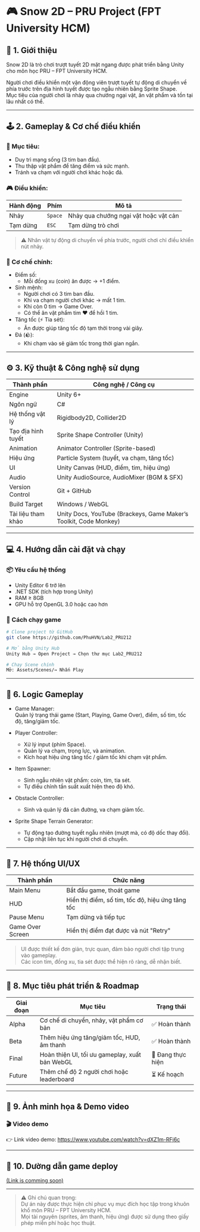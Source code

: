 # 🎮 Snow 2D – PRU Project (FPT University HCM)

## 🧊 1. Giới thiệu

Snow 2D là trò chơi trượt tuyết 2D mặt ngang được phát triển bằng Unity cho môn học PRU – FPT University HCM.

Người chơi điều khiển một vận động viên trượt tuyết tự động di chuyển về phía trước trên địa hình tuyết được tạo ngẫu nhiên bằng Sprite Shape.  
Mục tiêu của người chơi là nhảy qua chướng ngại vật, ăn vật phẩm và tồn tại lâu nhất có thể.

---

## 🕹️ 2. Gameplay & Cơ chế điều khiển

### 🎯 Mục tiêu:

- Duy trì mạng sống (3 tim ban đầu).
- Thu thập vật phẩm để tăng điểm và sức mạnh.
- Tránh va chạm với người chơi khác hoặc đá.

### 🎮 Điều khiển:

| Hành động | Phím    | Mô tả                                 |
| --------- | ------- | ------------------------------------- |
| Nhảy      | `Space` | Nhảy qua chướng ngại vật hoặc vật cản |
| Tạm dừng  | `ESC`   | Tạm dừng trò chơi                     |

> ⚠️ Nhân vật tự động di chuyển về phía trước, người chơi chỉ điều khiển nút nhảy.

### 🧱 Cơ chế chính:

- Điểm số:
  - Mỗi đồng xu (coin) ăn được → +1 điểm.
- Sinh mệnh:
  - Người chơi có 3 tim ban đầu.
  - Khi va chạm người chơi khác → mất 1 tim.
  - Khi còn 0 tim → Game Over.
  - Có thể ăn vật phẩm tim ❤️ để hồi 1 tim.
- Tăng tốc (⚡ Tia sét):
  - Ăn được giúp tăng tốc độ tạm thời trong vài giây.
- Đá (🪨):
  - Khi chạm vào sẽ giảm tốc trong thời gian ngắn.

---

## ⚙️ 3. Kỹ thuật & Công nghệ sử dụng

| Thành phần         | Công nghệ / Công cụ                                               |
| ------------------ | ----------------------------------------------------------------- |
| Engine             | Unity 6+                                                          |
| Ngôn ngữ           | C#                                                                |
| Hệ thống vật lý    | Rigidbody2D, Collider2D                                           |
| Tạo địa hình tuyết | Sprite Shape Controller (Unity)                                   |
| Animation          | Animator Controller (Sprite-based)                                |
| Hiệu ứng           | Particle System (tuyết, va chạm, tăng tốc)                        |
| UI                 | Unity Canvas (HUD, điểm, tim, hiệu ứng)                           |
| Audio              | Unity AudioSource, AudioMixer (BGM & SFX)                         |
| Version Control    | Git + GitHub                                                      |
| Build Target       | Windows / WebGL                                                   |
| Tài liệu tham khảo | Unity Docs, YouTube (Brackeys, Game Maker’s Toolkit, Code Monkey) |

---

## 💻 4. Hướng dẫn cài đặt và chạy

### 📦 Yêu cầu hệ thống

- Unity Editor 6 trở lên
- .NET SDK (tích hợp trong Unity)
- RAM ≥ 8GB
- GPU hỗ trợ OpenGL 3.0 hoặc cao hơn

### 🚀 Cách chạy game

```bash
# Clone project từ GitHub
git clone https://github.com/PhuHVN/Lab2_PRU212

# Mở bằng Unity Hub
Unity Hub → Open Project → Chọn thư mục Lab2_PRU212

# Chạy Scene chính
Mở: Assets/Scenes/→ Nhấn Play
```

---

## 🧠 6. Logic Gameplay

- Game Manager:  
  Quản lý trạng thái game (Start, Playing, Game Over), điểm, số tim, tốc độ, tăng/giảm tốc.

- Player Controller:

  - Xử lý input (phím Space).
  - Quản lý va chạm, trọng lực, và animation.
  - Kích hoạt hiệu ứng tăng tốc / giảm tốc khi chạm vật phẩm.

- Item Spawner:

  - Sinh ngẫu nhiên vật phẩm: coin, tim, tia sét.
  - Tự điều chỉnh tần suất xuất hiện theo độ khó.

- Obstacle Controller:

  - Sinh và quản lý đá cản đường, va chạm giảm tốc.

- Sprite Shape Terrain Generator:
  - Tự động tạo đường tuyết ngẫu nhiên (mượt mà, có độ dốc thay đổi).
  - Cập nhật liên tục khi người chơi di chuyển.

---

## 🧭 7. Hệ thống UI/UX

| Thành phần       | Chức năng                                        |
| ---------------- | ------------------------------------------------ |
| Main Menu        | Bắt đầu game, thoát game                         |
| HUD              | Hiển thị điểm, số tim, tốc độ, hiệu ứng tăng tốc |
| Pause Menu       | Tạm dừng và tiếp tục                             |
| Game Over Screen | Hiển thị điểm đạt được và nút "Retry"            |

> UI được thiết kế đơn giản, trực quan, đảm bảo người chơi tập trung vào gameplay.  
> Các icon tim, đồng xu, tia sét được thể hiện rõ ràng, dễ nhận biết.

---

## 🚀 8. Mục tiêu phát triển & Roadmap

| Giai đoạn | Mục tiêu                                       | Trạng thái        |
| --------- | ---------------------------------------------- | ----------------- |
| Alpha     | Cơ chế di chuyển, nhảy, vật phẩm cơ bản        | ✅ Hoàn thành     |
| Beta      | Thêm hiệu ứng tăng/giảm tốc, HUD, âm thanh     | ✅ Hoàn thành     |
| Final     | Hoàn thiện UI, tối ưu gameplay, xuất bản WebGL | 🔄 Đang thực hiện |
| Future    | Thêm chế độ 2 người chơi hoặc leaderboard      | ⏳ Kế hoạch       |

---

## 🎥 9. Ảnh minh họa & Demo video

### 🎬 Video demo

👉 Link video demo: https://www.youtube.com/watch?v=dXZ1m-RFj6c

---

## 🎥 10. Dường dẫn game deploy

[(Link is comming soon)](#)

---

> ⚠️ Ghi chú quan trọng:  
> Dự án này được thực hiện chỉ phục vụ mục đích học tập trong khuôn khổ môn PRU – FPT University HCM.  
> Mọi tài nguyên (sprites, âm thanh, hiệu ứng) được sử dụng theo giấy phép miễn phí hoặc học thuật.
